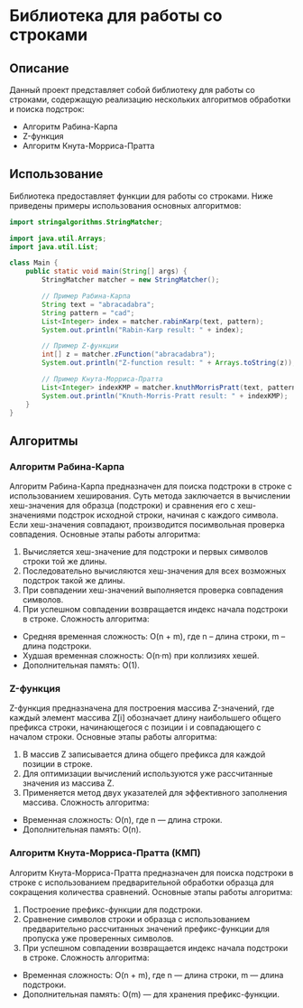 # Библиотека для работы со строками
## Описание
Данный проект представляет собой библиотеку для работы со строками, содержащую реализацию нескольких алгоритмов обработки и поиска подстрок:
* Алгоритм Рабина-Карпа
* Z-функция
* Алгоритм Кнута-Морриса-Пратта

## Использование
Библиотека предоставляет функции для работы со строками. Ниже приведены примеры использования основных алгоритмов:
```java
import stringalgorithms.StringMatcher;

import java.util.Arrays;
import java.util.List;

class Main {
    public static void main(String[] args) {
        StringMatcher matcher = new StringMatcher();

        // Пример Рабина-Карпа
        String text = "abracadabra";
        String pattern = "cad";
        List<Integer> index = matcher.rabinKarp(text, pattern);
        System.out.println("Rabin-Karp result: " + index);

        // Пример Z-функции
        int[] z = matcher.zFunction("abracadabra");
        System.out.println("Z-function result: " + Arrays.toString(z));

        // Пример Кнута-Морриса-Пратта
        List<Integer> indexKMP = matcher.knuthMorrisPratt(text, pattern);
        System.out.println("Knuth-Morris-Pratt result: " + indexKMP);
    }
}
```

## Алгоритмы
### Алгоритм Рабина-Карпа
Алгоритм Рабина-Карпа предназначен для поиска подстроки в строке с использованием хеширования. Суть метода заключается в вычислении хеш-значения для образца (подстроки) и сравнения его с хеш-значениями подстрок исходной строки, начиная с каждого символа. Если хеш-значения совпадают, производится посимвольная проверка совпадения.
Основные этапы работы алгоритма:
1.	Вычисляется хеш-значение для подстроки и первых символов строки той же длины.
2.	Последовательно вычисляются хеш-значения для всех возможных подстрок такой же длины.
3.	При совпадении хеш-значений выполняется проверка совпадения символов.
4.	При успешном совпадении возвращается индекс начала подстроки в строке.
Сложность алгоритма:
*	Средняя временная сложность: O(n + m), где n – длина строки, m – длина подстроки.
*	Худшая временная сложность: O(n·m) при коллизиях хешей.
*	Дополнительная память: O(1).

### Z-функция
Z-функция предназначена для построения массива Z-значений, где каждый элемент массива Z[i] обозначает длину наибольшего общего префикса строки, начинающегося с позиции i и совпадающего с началом строки.
Основные этапы работы алгоритма:
1.	В массив Z записывается длина общего префикса для каждой позиции в строке.
2.	Для оптимизации вычислений используются уже рассчитанные значения из массива Z.
3.	Применяется метод двух указателей для эффективного заполнения массива.
Сложность алгоритма:
*	Временная сложность: O(n), где n — длина строки.
*	Дополнительная память: O(n).

### Алгоритм Кнута-Морриса-Пратта (КМП)
Алгоритм Кнута-Морриса-Пратта предназначен для поиска подстроки в строке с использованием предварительной обработки образца для сокращения количества сравнений.
Основные этапы работы алгоритма:
1.	Построение префикс-функции для подстроки.
2.	Сравнение символов строки и образца с использованием предварительно рассчитанных значений префикс-функции для пропуска уже проверенных символов.
3.	При успешном совпадении возвращается индекс начала подстроки в строке.
Сложность алгоритма:
*	Временная сложность: O(n + m), где n — длина строки, m — длина подстроки.
*	Дополнительная память: O(m) — для хранения префикс-функции.

